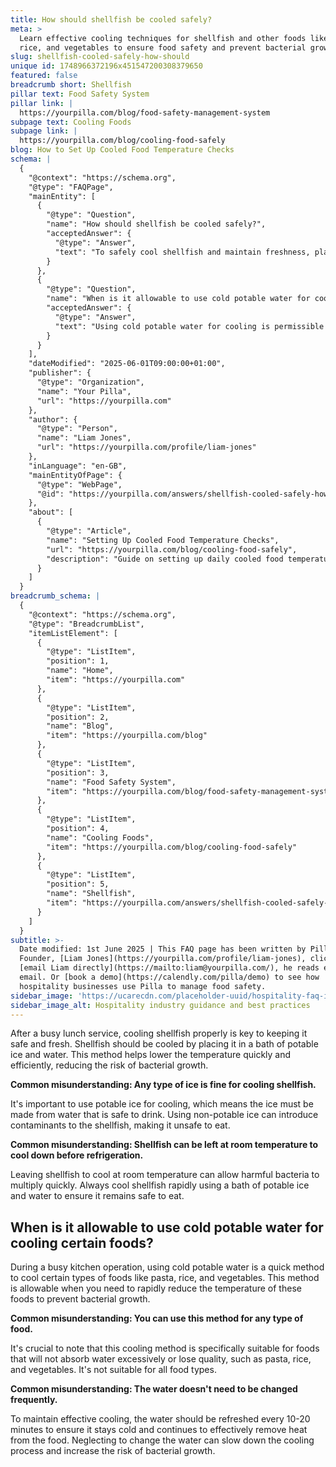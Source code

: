 ```yaml
---
title: How should shellfish be cooled safely?
meta: >
  Learn effective cooling techniques for shellfish and other foods like pasta,
  rice, and vegetables to ensure food safety and prevent bacterial growth.
slug: shellfish-cooled-safely-how-should
unique id: 1748966372196x451547200308379650
featured: false
breadcrumb short: Shellfish
pillar text: Food Safety System
pillar link: |
  https://yourpilla.com/blog/food-safety-management-system
subpage text: Cooling Foods
subpage link: |
  https://yourpilla.com/blog/cooling-food-safely
blog: How to Set Up Cooled Food Temperature Checks
schema: |
  {
    "@context": "https://schema.org",
    "@type": "FAQPage",
    "mainEntity": [
      {
        "@type": "Question",
        "name": "How should shellfish be cooled safely?",
        "acceptedAnswer": {
          "@type": "Answer",
          "text": "To safely cool shellfish and maintain freshness, place the shellfish in a bath of potable ice and water immediately after cooking. This method quickly lowers the temperature, substantially reducing the risk of bacterial growth. Ensure that the ice is potable, meaning it is made from safe, drinkable water, to avoid contaminating the shellfish."
        }
      },
      {
        "@type": "Question",
        "name": "When is it allowable to use cold potable water for cooling certain foods?",
        "acceptedAnswer": {
          "@type": "Answer",
          "text": "Using cold potable water for cooling is permissible for foods like pasta, rice, and vegetables during busy kitchen operations. This rapid cooling method is suitable for these types of foods because they do not absorb an excessive amount of water or deteriorate in quality. Remember to refresh the water every 10-20 minutes to ensure it remains cold and effective at removing heat from the food."
        }
      }
    ],
    "dateModified": "2025-06-01T09:00:00+01:00",
    "publisher": {
      "@type": "Organization",
      "name": "Your Pilla",
      "url": "https://yourpilla.com"
    },
    "author": {
      "@type": "Person",
      "name": "Liam Jones",
      "url": "https://yourpilla.com/profile/liam-jones"
    },
    "inLanguage": "en-GB",
    "mainEntityOfPage": {
      "@type": "WebPage",
      "@id": "https://yourpilla.com/answers/shellfish-cooled-safely-how-should"
    },
    "about": [
      {
        "@type": "Article",
        "name": "Setting Up Cooled Food Temperature Checks",
        "url": "https://yourpilla.com/blog/cooling-food-safely",
        "description": "Guide on setting up daily cooled food temperature checks to ensure food safety, including recording and monitoring procedures."
      }
    ]
  }
breadcrumb_schema: |
  {
    "@context": "https://schema.org",
    "@type": "BreadcrumbList",
    "itemListElement": [
      {
        "@type": "ListItem",
        "position": 1,
        "name": "Home",
        "item": "https://yourpilla.com"
      },
      {
        "@type": "ListItem",
        "position": 2,
        "name": "Blog",
        "item": "https://yourpilla.com/blog"
      },
      {
        "@type": "ListItem",
        "position": 3,
        "name": "Food Safety System",
        "item": "https://yourpilla.com/blog/food-safety-management-system"
      },
      {
        "@type": "ListItem",
        "position": 4,
        "name": "Cooling Foods",
        "item": "https://yourpilla.com/blog/cooling-food-safely"
      },
      {
        "@type": "ListItem",
        "position": 5,
        "name": "Shellfish",
        "item": "https://yourpilla.com/answers/shellfish-cooled-safely-how-should"
      }
    ]
  }
subtitle: >-
  Date modified: 1st June 2025 | This FAQ page has been written by Pilla
  Founder, [Liam Jones](https://yourpilla.com/profile/liam-jones), click to
  [email Liam directly](https://mailto:liam@yourpilla.com/), he reads every
  email. Or [book a demo](https://calendly.com/pilla/demo) to see how
  hospitality businesses use Pilla to manage food safety.
sidebar_image: 'https://ucarecdn.com/placeholder-uuid/hospitality-faq-image.jpg'
sidebar_image_alt: Hospitality industry guidance and best practices
---
```

After a busy lunch service, cooling shellfish properly is key to keeping it safe and fresh. Shellfish should be cooled by placing it in a bath of potable ice and water. This method helps lower the temperature quickly and efficiently, reducing the risk of bacterial growth.

**Common misunderstanding: Any type of ice is fine for cooling shellfish.**

It's important to use potable ice for cooling, which means the ice must be made from water that is safe to drink. Using non-potable ice can introduce contaminants to the shellfish, making it unsafe to eat.

**Common misunderstanding: Shellfish can be left at room temperature to cool down before refrigeration.**

Leaving shellfish to cool at room temperature can allow harmful bacteria to multiply quickly. Always cool shellfish rapidly using a bath of potable ice and water to ensure it remains safe to eat.

## When is it allowable to use cold potable water for cooling certain foods?

During a busy kitchen operation, using cold potable water is a quick method to cool certain types of foods like pasta, rice, and vegetables. This method is allowable when you need to rapidly reduce the temperature of these foods to prevent bacterial growth.

**Common misunderstanding: You can use this method for any type of food.**

It's crucial to note that this cooling method is specifically suitable for foods that will not absorb water excessively or lose quality, such as pasta, rice, and vegetables. It's not suitable for all food types.

**Common misunderstanding: The water doesn't need to be changed frequently.**

To maintain effective cooling, the water should be refreshed every 10-20 minutes to ensure it stays cold and continues to effectively remove heat from the food. Neglecting to change the water can slow down the cooling process and increase the risk of bacterial growth.
